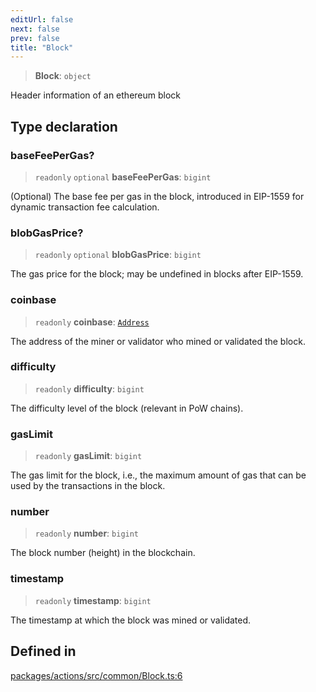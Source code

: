 ```yaml
---
editUrl: false
next: false
prev: false
title: "Block"
---
```


> **Block**: `object`

Header information of an ethereum block

## Type declaration

### baseFeePerGas?

> `readonly` `optional` **baseFeePerGas**: `bigint`

(Optional) The base fee per gas in the block, introduced in EIP-1559 for dynamic transaction fee calculation.

### blobGasPrice?

> `readonly` `optional` **blobGasPrice**: `bigint`

The gas price for the block; may be undefined in blocks after EIP-1559.

### coinbase

> `readonly` **coinbase**: [`Address`](/reference/tevm/actions/type-aliases/address/)

The address of the miner or validator who mined or validated the block.

### difficulty

> `readonly` **difficulty**: `bigint`

The difficulty level of the block (relevant in PoW chains).

### gasLimit

> `readonly` **gasLimit**: `bigint`

The gas limit for the block, i.e., the maximum amount of gas that can be used by the transactions in the block.

### number

> `readonly` **number**: `bigint`

The block number (height) in the blockchain.

### timestamp

> `readonly` **timestamp**: `bigint`

The timestamp at which the block was mined or validated.

## Defined in

[packages/actions/src/common/Block.ts:6](https://github.com/qbzzt/tevm-monorepo/blob/main/packages/actions/src/common/Block.ts#L6)
